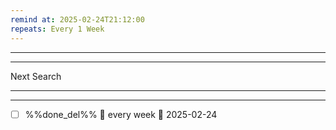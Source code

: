```yaml
---
remind at: 2025-02-24T21:12:00
repeats: Every 1 Week
---
```

---


---
Next Search

---
---
- [ ] %%done_del%% 🔁 every week 📅 2025-02-24